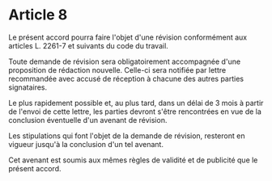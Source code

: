 # Article 8

Le présent accord pourra faire l'objet d'une révision conformément aux articles L. 2261-7 et suivants du code du travail.

Toute demande de révision sera obligatoirement accompagnée d'une proposition de rédaction nouvelle. Celle-ci sera notifiée par lettre recommandée avec accusé de réception à chacune des autres parties signataires.

Le plus rapidement possible et, au plus tard, dans un délai de 3 mois à partir de l'envoi de cette lettre, les parties devront s'être rencontrées en vue de la conclusion éventuelle d'un avenant de révision.

Les stipulations qui font l'objet de la demande de révision, resteront en vigueur jusqu'à la conclusion d'un tel avenant.

Cet avenant est soumis aux mêmes règles de validité et de publicité que le présent accord.

